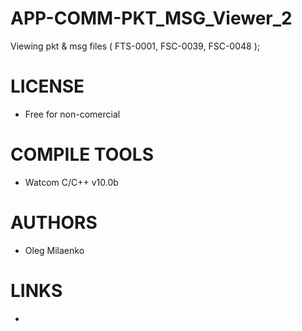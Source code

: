 APP-COMM-PKT_MSG_Viewer_2
=========================

Viewing pkt &amp; msg files ( FTS-0001, FSC-0039, FSC-0048 );


LICENSE
===============
* Free for non-comercial

COMPILE TOOLS
===============
* Watcom C/C++ v10.0b

AUTHORS
===============
* Oleg Milaenko

LINKS
===============
* 

